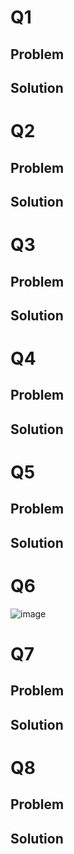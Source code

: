 # Q1
## Problem
## Solution
# Q2
## Problem
## Solution
# Q3
## Problem
## Solution
# Q4
## Problem
## Solution
# Q5
## Problem
## Solution
# Q6
![image](09_Frank/1112Q6.JPG)
# Q7
## Problem
## Solution
# Q8
## Problem
## Solution
